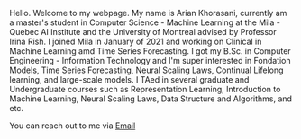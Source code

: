
Hello. Welcome to my webpage. My name is Arian Khorasani, currently am a master's student in Computer Science - Machine Learning at the Mila - Quebec AI Institute and the University of Montreal advised by Professor Irina Rish.
I joined Mila in January of 2021 and working on Clinical in Machine Learning amd Time Series Forecasting. I got my B.Sc. in Computer Engineering - Information Technology and I'm super interested in Fondation Models, Time Series Forecasting, Neural Scaling Laws, Continual Lifelong learning, and large-scale models. 
I TAed in several graduate and Undergraduate courses such as Representation Learning, Introduction to Machine Learning, Neural Scaling Laws, Data Structure and Algorithms, and etc.

You can reach out to me via [Email](mailto:Arian.Khorasani@mila.quebec?subject=[GitHub]%20Source%20Han%20Sans) 

